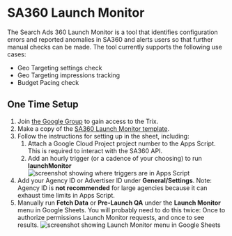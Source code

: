 # SA360 Launch Monitor

The Search Ads 360 Launch Monitor is a tool that identifies configuration errors and reported anomalies in SA360 and alerts users so that further manual checks can be made. The tool currently supports the following use cases:

- Geo Targeting settings check
- Geo Targeting impressions tracking
- Budget Pacing check

## One Time Setup

1. Join [the Google Group](https://github.com/google-marketing-solutions/margin-protection) to gain access to the Trix.
2. Make a copy of the [SA360 Launch Monitor template](https://docs.google.com/spreadsheets/d/1hUdgSKYwr95UIyi4zhsELurEQVXO4HO_XpD9tiKR4no/edit?resourcekey=0-1_3vkWl3oLtdancGfLp4pQ&gid=1285731396#gid=1285731396).
3. Follow the instructions for setting up in the sheet, including:
   1. Attach a Google Cloud Project project number to the Apps Script. This is required to interact with the SA360 API.
   2. Add an hourly trigger (or a cadence of your choosing) to run **launchMonitor**
      ![screenshot showing where triggers are in Apps Script](docs/resources/trigger.png)
4. Add your Agency ID or Advertiser ID under **General/Settings**. Note: Agency ID is **not recommended** for large agencies because it can exhaust time limits in Apps Script.
5. Manually run **Fetch Data** or **Pre-Launch QA** under the **Launch Monitor** menu in Google Sheets. You will probably need to do this twice: Once to authorize permissions Launch Monitor requests, and once to see results.
   ![screenshot showing Launch Monitor menu in Google Sheets](docs/resources/menu.png)
